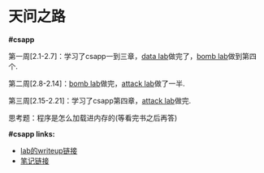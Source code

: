 # 天问之路

**#csapp**

第一周[2.1-2.7]：学习了csapp一到三章，[data lab](https://github.com/Kazamayc/twzl_learning/blob/master/week1-2/1.data%20lab/1.datalab.c)做完了，[bomb lab](https://github.com/Kazamayc/twzl_learning/blob/master/week1-2/2.bomb%20lab/2.bomb%20lab.md)做到第四个.

第二周[2.8-2.14]：[bomb lab](https://github.com/Kazamayc/twzl_learning/blob/master/week1-2/2.bomb%20lab/2.bomb%20lab.md)做完，[attack lab](https://github.com/Kazamayc/twzl_learning/tree/master/week1-2/3.attack%20lab)做了一半.

第三周[2.15-2.21]：学习了csapp第四章，[attack lab](https://github.com/Kazamayc/twzl_learning/tree/master/week1-2/3.attack%20lab)做完.

思考题：程序是怎么加载进内存的(等看完书之后再答)



**#csapp links:**

- [lab的writeup链接](https://kazamayc.github.io/2021/02/05/csapp-lab/)
- [笔记链接](https://kazamayc.github.io/2021/01/31/csapp%E7%AC%94%E8%AE%B0/)



